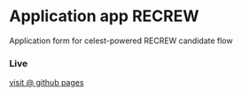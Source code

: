 
# Application app RECREW

Application form for celest-powered RECREW candidate flow


### Live

[visit @ github pages](https://recrew.github.io/apply.recrew.de)




